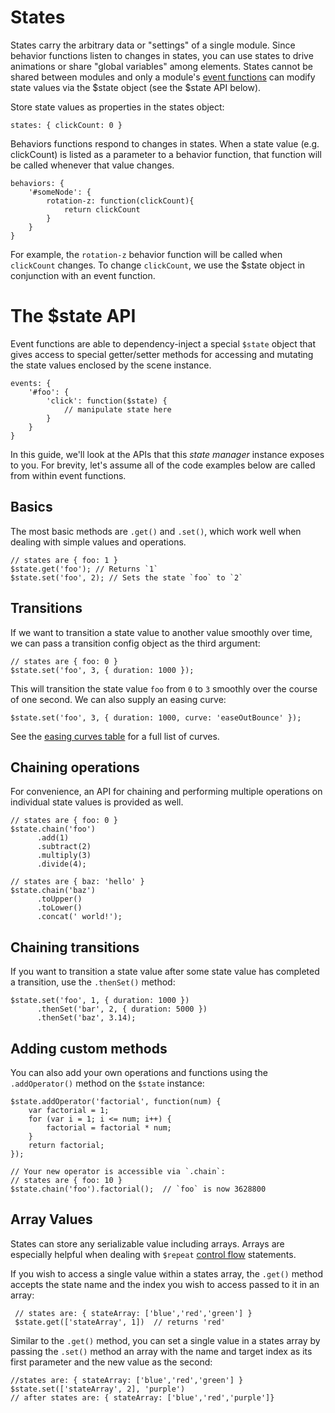# States

States carry the arbitrary data or "settings" of a single module. Since behavior functions listen to changes in states, you can use states to drive animations or share "global variables" among elements. States cannot be shared between modules and only a module's [event functions](./events.md) can modify state values via the $state object (see the $state API below).

Store state values as properties in the states object:

    states: { clickCount: 0 }

Behaviors functions respond to changes in states. When a state value (e.g. clickCount) is listed as a parameter to a behavior function, that function will be called whenever that value changes. 

    behaviors: {
        '#someNode': {
            rotation-z: function(clickCount){
                return clickCount
            }
        }
    }
For example, the `rotation-z` behavior function will be called when `clickCount` changes. To change `clickCount`, we use the $state object in conjunction with an event function. 

# The $state API

Event functions are able to dependency-inject a special `$state` object that gives access to special getter/setter methods for accessing and mutating the state values enclosed by the scene instance.

    events: {
        '#foo': {
            'click': function($state) {
                // manipulate state here
            }
        }
    }

In this guide, we'll look at the APIs that this _state manager_ instance exposes to you. For brevity, let's assume all of the code examples below are called from within event functions. 

## Basics

The most basic methods are `.get()` and `.set()`, which work well when dealing with simple values and operations.

    // states are { foo: 1 }
    $state.get('foo'); // Returns `1`
    $state.set('foo', 2); // Sets the state `foo` to `2`

## Transitions

If we want to transition a state value to another value smoothly over time, we can pass a transition config object as the third argument:

    // states are { foo: 0 }
    $state.set('foo', 3, { duration: 1000 });

This will transition the state value `foo` from `0` to `3` smoothly over the course of one second. We can also supply an easing curve:

    $state.set('foo', 3, { duration: 1000, curve: 'easeOutBounce' });

See the [easing curves table](http://famous.org/learn/easing-curves.html) for a full list of curves. 

## Chaining operations

For convenience, an API for chaining and performing multiple operations on individual state values is provided as well.

    // states are { foo: 0 }
    $state.chain('foo')
          .add(1)
          .subtract(2)
          .multiply(3)
          .divide(4);

    // states are { baz: 'hello' }
    $state.chain('baz')
          .toUpper()
          .toLower()
          .concat(' world!');

## Chaining transitions

If you want to transition a state value after some state value has completed a transition, use the `.thenSet()` method:

    $state.set('foo', 1, { duration: 1000 })
          .thenSet('bar', 2, { duration: 5000 })
          .thenSet('baz', 3.14);

## Adding custom methods

You can also add your own operations and functions using the `.addOperator()` method on the `$state` instance:

    $state.addOperator('factorial', function(num) {
        var factorial = 1;
        for (var i = 1; i <= num; i++) {
            factorial = factorial * num;
        }
        return factorial;
    });

    // Your new operator is accessible via `.chain`:
    // states are { foo: 10 }
    $state.chain('foo').factorial();  // `foo` is now 3628800

## Array Values

States can store any serializable value including arrays. Arrays are especially helpful when dealing with `$repeat` [control flow](control-flow) statements. 

If you wish to access a single value within a states array, the `.get()` method accepts the state name and the index you wish to access passed to it in an array:
    
     // states are: { stateArray: ['blue','red','green'] }
     $state.get(['stateArray', 1])  // returns 'red'


Similar to the `.get()` method, you can set a single value in a states array by passing the `.set()` method an array with the name and target index as its first parameter and the new value as the second: 

    //states are: { stateArray: ['blue','red','green'] }
    $state.set(['stateArray', 2], 'purple')
    // after states are: { stateArray: ['blue','red','purple']} 
